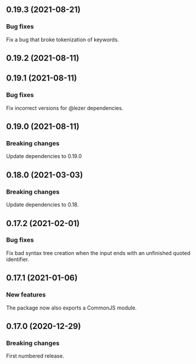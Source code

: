 ## 0.19.3 (2021-08-21)

### Bug fixes

Fix a bug that broke tokenization of keywords.

## 0.19.2 (2021-08-11)

## 0.19.1 (2021-08-11)

### Bug fixes

Fix incorrect versions for @lezer dependencies.

## 0.19.0 (2021-08-11)

### Breaking changes

Update dependencies to 0.19.0

## 0.18.0 (2021-03-03)

### Breaking changes

Update dependencies to 0.18.

## 0.17.2 (2021-02-01)

### Bug fixes

Fix bad syntax tree creation when the input ends with an unfinished quoted identifier.

## 0.17.1 (2021-01-06)

### New features

The package now also exports a CommonJS module.

## 0.17.0 (2020-12-29)

### Breaking changes

First numbered release.

